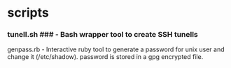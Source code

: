 scripts
=======

### tunell.sh ### - Bash wrapper tool to create SSH tunells

genpass.rb - Interactive ruby tool to generate a password for unix user and change it (/etc/shadow). password is stored in a gpg encrypted file.

